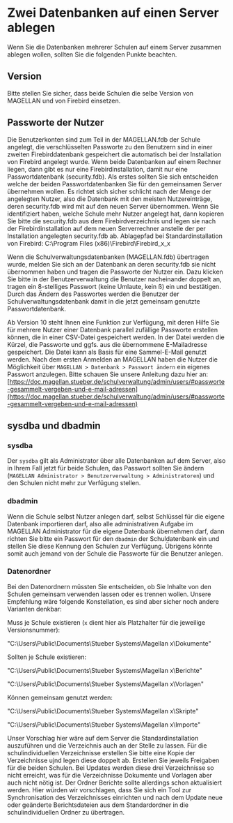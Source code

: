 # Zwei Datenbanken auf einen Server ablegen

Wenn Sie die Datenbanken mehrerer Schulen auf einem Server zusammen ablegen wollen, sollten Sie die folgenden Punkte beachten.

## Version

Bitte stellen Sie sicher, dass beide Schulen die selbe Version von MAGELLAN und von Firebird einsetzen.

## Passworte der Nutzer

Die Benutzerkonten sind zum Teil in der MAGELLAN.fdb der Schule angelegt, die verschlüsselten Passworte zu den Benutzern sind in einer zweiten Firebirddatenbank gespeichert die automatisch bei der Installation von Firebird angelegt wurde.  Wenn beide Datenbanken auf einem Rechner liegen, dann gibt es nur eine Firebirdinstallation, damit nur eine Passwortdatenbank (security.fdb). Als erstes sollten Sie sich entscheiden welche der beiden Passwortdatenbanken Sie für den gemeinsamen Server übernehmen wollen. Es richtet sich sicher schlicht nach der Menge der angelegten Nutzer, also die Datenbank mit den meisten Nutzereinträge, deren security.fdb wird mit auf den neuen Server übernommen. Wenn Sie identifiziert haben, welche Schule mehr Nutzer angelegt hat, dann kopieren Sie bitte die security.fdb aus dem Firebirdverzeichnis und legen sie nach der Firebirdinstallation auf dem neuen Serverrechner anstelle der per Installation angelegten security.fdb ab.
Ablagepfad bei Standardinstallation von Firebird: C:\Program Files (x86)\Firebird\Firebird_x_x

Wenn die Schulverwaltungsdatenbanken (MAGELLAN.fdb) übertragen wurde, melden Sie sich an der Datenbank an deren security.fdb sie nicht übernommen haben und tragen die Passworte der Nutzer ein. Dazu klicken Sie bitte in der Benutzerverwaltung die Benutzer nacheinander doppelt an, tragen ein 8-stelliges Passwort (keine Umlaute, kein ß) ein und bestätigen. Durch das Ändern des Passwortes werden die Benutzer der Schulverwaltungsdatenbank damit in die jetzt gemeinsam genutzte Passwortdatenbank.

Ab Version 10 steht Ihnen eine Funktion zur Verfügung, mit deren Hilfe Sie für mehrere Nutzer einer Datenbank parallel zufällige Passworte erstellen können, die in einer CSV-Datei gespeichert werden. In der Datei werden die Kürzel, die Passworte und ggfs. aus die übernommene E-Mailadresse gespeichert. Die Datei kann als Basis für eine Sammel-E-Mail genutzt werden. Nach dem ersten Anmelden an MAGELLAN haben die Nutzer die Möglichkeit über `MAGELLAN > Datenbank > Passwort ändern` ein eigenes Passwort anzulegen.
Bitte schauen Sie unsere Anleitung dazu hier an: [https://doc.magellan.stueber.de/schulverwaltung/admin/users/#passworte-gesammelt-vergeben-und-e-mail-adressen](https://doc.magellan.stueber.de/schulverwaltung/admin/users/#passworte-gesammelt-vergeben-und-e-mail-adressen)

## sysdba und dbadmin

### sysdba

Der `sysdba` gilt als Administrator über alle Datenbanken auf dem Server, also in Ihrem Fall jetzt für beide Schulen, das Passwort sollten Sie ändern (`MAGELLAN Administrator > Benutzerverwaltung > Administratoren`) und den Schulen nicht mehr zur Verfügung stellen.

### dbadmin

Wenn die Schule selbst Nutzer anlegen darf, selbst Schlüssel für die eigene Datenbank importieren darf, also alle administrativen Aufgabe im MAGELLAN Administrator für die eigene Datenbank übernehmen darf, dann richten Sie bitte ein Passwort für den `dbadmin` der Schuldatenbank ein und stellen Sie diese Kennung den Schulen zur Verfügung.
Übrigens könnte somit auch jemand von der Schule die Passworte für die Benutzer anlegen.

### Datenordner

Bei den Datenordnern müssten Sie entscheiden, ob Sie Inhalte von den Schulen gemeinsam verwenden lassen oder es trennen wollen.
Unsere Empfehlung wäre folgende Konstellation, es sind aber sicher noch andere Varianten denkbar:

Muss je Schule existieren (`x` dient hier als Platzhalter für die jeweilige Versionsnummer):

"C:\Users\Public\Documents\Stueber Systems\Magellan x\Dokumente"

Sollten je Schule existieren:

"C:\Users\Public\Documents\Stueber Systems\Magellan x\Berichte"

"C:\Users\Public\Documents\Stueber Systems\Magellan x\Vorlagen"

Können gemeinsam genutzt werden:

"C:\Users\Public\Documents\Stueber Systems\Magellan x\Skripte"

"C:\Users\Public\Documents\Stueber Systems\Magellan x\Importe"

Unser Vorschlag hier wäre auf dem Server die Standardinstallation auszuführen und die Verzeichnis auch an der Stelle zu lassen. Für die schulindividuellen Verzeichnisse erstellen Sie bitte eine Kopie der Verzeichnisse ujnd legen diese doppelt ab. Erstellen Sie jeweils Freigaben für die beiden Schulen.
Bei Updates werden diese drei Verzeichnisse so nicht erreicht, was für die Verzeichnisse Dokumente und Vorlagen aber auch nicht nötig ist. 
Der Ordner Berichte sollte allerdings schon aktualisiert werden. Hier würden wir vorschlagen, dass Sie sich ein Tool zur Synchronisation des Verzeichnisses einrichten und nach dem Update neue oder geänderte Berichtsdateien aus dem Standardordner in die schulindividuellen Ordner zu übertragen.